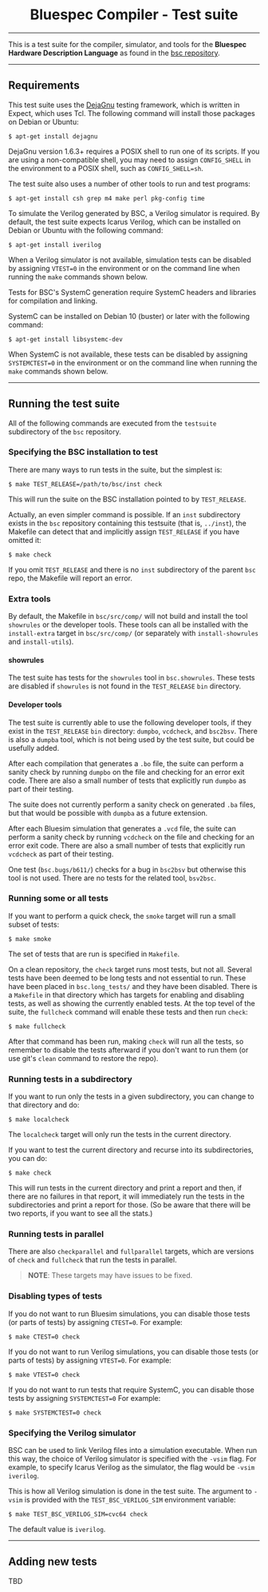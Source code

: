 <div class="title-block" style="text-align: center;" align="center">

# Bluespec Compiler - Test suite

---

</div>

This is a test suite for the compiler, simulator, and tools for the
**Bluespec Hardware Description Language** as found in the [bsc repository].

[bsc repository]: ../README.md
[Bluespec Inc]: https://bluespec.com
[DejaGnu]: https://www.gnu.org/software/dejagnu/

---

## Requirements

This test suite uses the [DejaGnu] testing framework, which is written in
Expect, which uses Tcl.  The following command will install those packages
on Debian or Ubuntu:

    $ apt-get install dejagnu

DejaGnu version 1.6.3+ requires a POSIX shell to run one of its scripts.
If you are using a non-compatible shell, you may need to assign `CONFIG_SHELL`
in the environment to a POSIX shell, such as `CONFIG_SHELL=sh`.

The test suite also uses a number of other tools to run and test programs:

    $ apt-get install csh grep m4 make perl pkg-config time

To simulate the Verilog generated by BSC, a Verilog simulator is required.
By default, the test suite expects Icarus Verilog, which can be installed
on Debian or Ubuntu with the following command:

    $ apt-get install iverilog

When a Verilog simulator is not available, simulation tests can be disabled
by assigning `VTEST=0` in the environment or on the command line when running
the `make` commands shown below.

Tests for BSC's SystemC generation require SystemC headers and libraries for
compilation and linking.

SystemC can be installed on Debian 10 (buster) or later with the following
command:

    $ apt-get install libsystemc-dev

When SystemC is not available, these tests can be disabled by assigning
`SYSTEMCTEST=0` in the environment or on the command line when running
the `make` commands shown below.

---

## Running the test suite

All of the following commands are executed from the `testsuite`
subdirectory of the `bsc` repository.

### Specifying the BSC installation to test

There are many ways to run tests in the suite, but the simplest is:

    $ make TEST_RELEASE=/path/to/bsc/inst check

This will run the suite on the BSC installation pointed to by `TEST_RELEASE`.

Actually, an even simpler command is possible.  If an `inst` subdirectory
exists in the `bsc` repository containing this testsuite (that is, `../inst`),
the Makefile can detect that and
implicitly assign `TEST_RELEASE` if you have omitted it:

    $ make check

If you omit `TEST_RELEASE` and there is no `inst` subdirectory of the
parent `bsc` repo, the Makefile will report an error.

### Extra tools

By default, the Makefile in `bsc/src/comp/` will not build and install
the tool `showrules` or the developer tools.  These tools can all be
installed with the `install-extra` target in `bsc/src/comp/` (or
separately with `install-showrules` and `install-utils`).

#### showrules

The test suite has tests for the `showrules` tool in `bsc.showrules`.
These tests are disabled if `showrules` is not found in the
`TEST_RELEASE` `bin` directory.

#### Developer tools

The test suite is currently able to use the following developer
tools, if they exist in the `TEST_RELEASE` `bin` directory:
`dumpbo`, `vcdcheck`, and `bsc2bsv`.  There is also a `dumpba`
tool, which is not being used by the test suite, but could be
usefully added.

After each compilation that generates a `.bo` file, the suite
can perform a sanity check by running `dumpbo` on the file
and checking for an error exit code.  There are also a small
number of tests that explicitly run `dumpbo` as part of their
testing.

The suite does not currently perform a sanity check on
generated `.ba` files, but that would be possible with
`dumpba` as a future extension.

After each Bluesim simulation that generates a `.vcd` file,
the suite can perform a sanity check by running `vcdcheck`
on the file and checking for an error exit code.  There are
also a small number of tests that explicitly run `vcdcheck`
as part of their testing.

One test (`bsc.bugs/b611/`) checks for a bug in `bsc2bsv`
but otherwise this tool is not used.  There are no tests
for the related tool, `bsv2bsc`.

### Running some or all tests

If you want to perform a quick check, the `smoke` target will
run a small subset of tests:

    $ make smoke

The set of tests that are run is specified in `Makefile`.

On a clean repository, the `check` target runs most tests,
but not all.  Several tests have been deemed to be long
tests and not essential to run.  These have been placed
in `bsc.long_tests/` and they have been disabled.  There
is a `Makefile` in that directory which has targets for
enabling and disabling tests, as well as showing the
currently enabled tests.  At the top tevel of the suite,
the `fullcheck` command will enable these tests and then
run `check`:

    $ make fullcheck

After that command has been run, making `check` will run
all the tests, so remember to disable the tests afterward
if you don't want to run them (or use git's `clean` command
to restore the repo).

### Running tests in a subdirectory

If you want to run only the tests in a given subdirectory,
you can change to that directory and do:

    $ make localcheck

The `localcheck` target will only run the tests in the
current directory.

If you want to test the current directory and recurse into
its subdirectories, you can do:

    $ make check

This will run tests in the current directory and print a report
and then, if there are no failures in that report, it will
immediately run the tests in the subdirectories and print a
report for those.  (So be aware that there will be two reports,
if you want to see all the stats.)

### Running tests in parallel

There are also `checkparallel` and `fullparallel` targets,
which are versions of `check` and `fullcheck` that run the
tests in parallel.

> **NOTE**: These targets may have issues to be fixed.

### Disabling types of tests

If you do not want to run Bluesim simulations, you can disable
those tests (or parts of tests) by assigning `CTEST=0`.
For example:

    $ make CTEST=0 check

If you do not want to run Verilog simulations, you can disable
those tests (or parts of tests) by assigning `VTEST=0`.
For example:

    $ make VTEST=0 check

If you do not want to run tests that require SystemC, you can
disable those tests by assigning `SYSTEMCTEST=0`
For example:

    $ make SYSTEMCTEST=0 check

### Specifying the Verilog simulator

BSC can be used to link Verilog files into a simulation executable.
When run this way, the choice of Verilog simulator is specified
with the `-vsim` flag.  For example, to specify Icarus Verilog as
the simulator, the flag would be `-vsim iverilog`.

This is how all Verilog simulation is done in the test suite.
The argument to `-vsim` is provided with the `TEST_BSC_VERILOG_SIM`
environment variable:

    $ make TEST_BSC_VERILOG_SIM=cvc64 check

The default value is `iverilog`.

---

## Adding new tests

TBD

